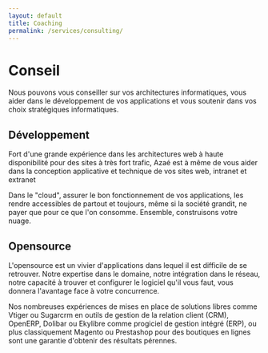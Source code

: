 ```yaml
---
layout: default
title: Coaching
permalink: /services/consulting/
---
```



# Conseil

Nous pouvons vous conseiller sur vos architectures informatiques, vous aider dans le développement de vos applications et vous soutenir dans vos choix stratégiques informatiques.


## Développement

Fort d'une grande expérience dans les architectures web à haute disponibilité pour des sites à très fort trafic, Azaé est à même de vous aider dans la conception applicative et technique de vos sites web, intranet et extranet

Dans le "cloud", assurer le bon fonctionnement de vos applications, les rendre accessibles de partout et toujours, même si la société grandit, ne payer que pour ce que l'on consomme. Ensemble, construisons votre nuage.


## Opensource

L'opensource est un vivier d'applications dans lequel il est difficile de se retrouver. Notre expertise dans le domaine, notre intégration dans le réseau, notre capacité à trouver et configurer le logiciel qu'il vous faut, vous donnera l'avantage face à votre concurrence.

Nos nombreuses expériences de mises en place de solutions libres comme Vtiger ou Sugarcrm en outils de gestion de la relation client (CRM), OpenERP, Dolibar ou Ekylibre comme progiciel de gestion intégré (ERP), ou plus classiquement Magento ou Prestashop pour des boutiques en lignes sont une garantie d'obtenir des résultats pérennes.
